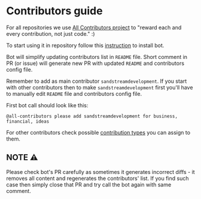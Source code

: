 # Contributors guide

For all repositories we use [All Contributors project](https://allcontributors.org/) to "reward each and every contribution, not just code." :)

To start using it in repository follow this [instruction](https://allcontributors.org/docs/en/bot/installation) to install bot.

Bot will simplify updating contributors list in `README` file. Short comment in PR (or issue) will generate new PR with updated `README` and contributors config file.

Remember to add as main contributor `sandstreamdevelopment`.
If you start with other contributors then to make `sandstreamdevelopment` first you'll have to manually edit `README` file and contributors config file.

First bot call should look like this:

`@all-contributors please add sandstreamdevelopment for business, financial, ideas`

For other contributors check possible [contribution types](https://allcontributors.org/docs/en/emoji-key) you can assign to them.

## NOTE :warning:

Please check bot's PR carefully as sometimes it generates incorrect diffs - it removes all content and regenerates the contributors' list. If you find such case then simply close that PR and try call the bot again with same comment.
